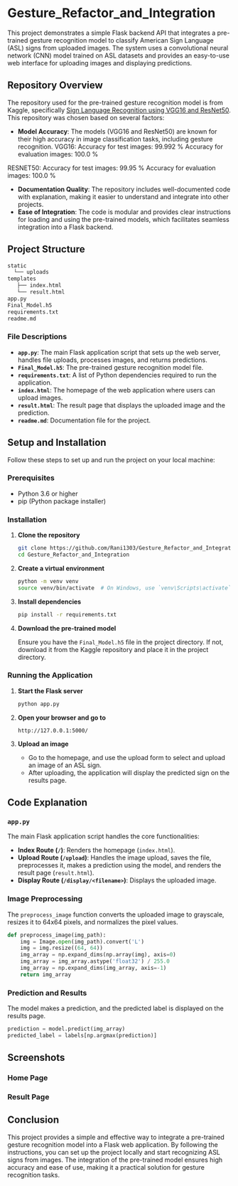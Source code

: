 # Gesture_Refactor_and_Integration

This project demonstrates a simple Flask backend API that integrates a pre-trained gesture recognition model to classify American Sign Language (ASL) signs from uploaded images. The system uses a convolutional neural network (CNN) model trained on ASL datasets and provides an easy-to-use web interface for uploading images and displaying predictions.

## Repository Overview

The repository used for the pre-trained gesture recognition model is from Kaggle, specifically [Sign Language Recognition using VGG16 and ResNet50](https://www.kaggle.com/code/rahulmakwana/sign-language-recognition-vgg16-resnet50). This repository was chosen based on several factors:

- **Model Accuracy**: The models (VGG16 and ResNet50) are known for their high accuracy in image classification tasks, including gesture recognition.
VGG16:
Accuracy for test images: 99.992 %
Accuracy for evaluation images: 100.0 %

RESNET50:
Accuracy for test images: 99.95 %
Accuracy for evaluation images: 100.0 %
- **Documentation Quality**: The repository includes well-documented code with explanation, making it easier to understand and integrate into other projects.
- **Ease of Integration**: The code is modular and provides clear instructions for loading and using the pre-trained models, which facilitates seamless integration into a Flask backend.

## Project Structure

```bash
static
  └── uploads
templates
   ├── index.html
   └── result.html
app.py
Final_Model.h5
requirements.txt
readme.md
```


### File Descriptions

- **`app.py`**: The main Flask application script that sets up the web server, handles file uploads, processes images, and returns predictions.
- **`Final_Model.h5`**: The pre-trained gesture recognition model file.
- **`requirements.txt`**: A list of Python dependencies required to run the application.
- **`index.html`**: The homepage of the web application where users can upload images.
- **`result.html`**: The result page that displays the uploaded image and the prediction.
- **`readme.md`**: Documentation file for the project.

## Setup and Installation

Follow these steps to set up and run the project on your local machine:

### Prerequisites

- Python 3.6 or higher
- pip (Python package installer)

### Installation

1. **Clone the repository**

    ```bash
    git clone https://github.com/Rani1303/Gesture_Refactor_and_Integration.git
    cd Gesture_Refactor_and_Integration
    ```

2. **Create a virtual environment**

    ```bash
    python -m venv venv
    source venv/bin/activate  # On Windows, use `venv\Scripts\activate`
    ```

3. **Install dependencies**

    ```bash
    pip install -r requirements.txt
    ```

4. **Download the pre-trained model**

    Ensure you have the `Final_Model.h5` file in the project directory. If not, download it from the Kaggle repository and place it in the project directory.

### Running the Application

1. **Start the Flask server**

    ```bash
    python app.py
    ```

2. **Open your browser and go to**

    ```
    http://127.0.0.1:5000/
    ```

3. **Upload an image**

    - Go to the homepage, and use the upload form to select and upload an image of an ASL sign.
    - After uploading, the application will display the predicted sign on the results page.

## Code Explanation

### `app.py`

The main Flask application script handles the core functionalities:

- **Index Route (`/`)**: Renders the homepage (`index.html`).
- **Upload Route (`/upload`)**: Handles the image upload, saves the file, preprocesses it, makes a prediction using the model, and renders the result page (`result.html`).
- **Display Route (`/display/<filename>`)**: Displays the uploaded image.

### Image Preprocessing

The `preprocess_image` function converts the uploaded image to grayscale, resizes it to 64x64 pixels, and normalizes the pixel values.

```python
def preprocess_image(img_path):
    img = Image.open(img_path).convert('L')
    img = img.resize((64, 64))
    img_array = np.expand_dims(np.array(img), axis=0)
    img_array = img_array.astype('float32') / 255.0
    img_array = np.expand_dims(img_array, axis=-1)
    return img_array
```

### Prediction and Results

The model makes a prediction, and the predicted label is displayed on the results page.

```python
prediction = model.predict(img_array)
predicted_label = labels[np.argmax(prediction)]
```

## Screenshots

### Home Page

### Result Page

## Conclusion

This project provides a simple and effective way to integrate a pre-trained gesture recognition model into a Flask web application. By following the instructions, you can set up the project locally and start recognizing ASL signs from images. The integration of the pre-trained model ensures high accuracy and ease of use, making it a practical solution for gesture recognition tasks.


